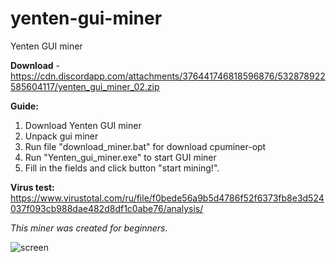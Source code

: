 # yenten-gui-miner
Yenten GUI miner

**Download** - https://cdn.discordapp.com/attachments/376441746818596876/532878922585604117/yenten_gui_miner_02.zip

**Guide:**
1) Download Yenten GUI miner
2) Unpack gui miner
3) Run file "download_miner.bat" for download cpuminer-opt
4) Run "Yenten_gui_miner.exe" to start GUI miner
5) Fill in the fields and click button "start mining!".

**Virus test:** https://www.virustotal.com/ru/file/f0bede56a9b5d4786f52f6373fb8e3d524037f093cb988dae482d8df1c0abe76/analysis/

*This miner was created for beginners.*

![screen](https://github.com/bubasik/yenten-gui-miner/blob/master/gui_miner_screen.png)
